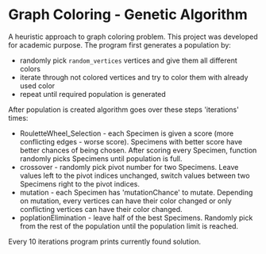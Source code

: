 # Graph Coloring - Genetic Algorithm

A heuristic approach to graph coloring problem. This project was developed for academic purpose. The program first generates a population by:
- randomly pick `random_vertices` vertices and give them all different colors
- iterate through not colored vertices and try to color them with already used color
- repeat until required population is generated

After population is created algorithm goes over these steps 'iterations' times:
- RouletteWheel_Selection - each Specimen is given a score (more conflicting edges - worse score). Specimens with better score have better chances of being chosen. After scoring every Specimen, function randomly picks Specimens until population is full.
- crossover - randomly pick pivot number for two Specimens. Leave values left to the pivot indices unchanged, switch values between two Specimens right to the pivot indices.
- mutation - each Specimen has 'mutationChance' to mutate. Depending on mutation, every vertices can have their color changed or only conflicting vertices can have their color changed.
- poplationElimination - leave half of the best Specimens. Randomly pick from the rest of the population until the population limit is reached.

Every 10 iterations program prints currently found solution.
